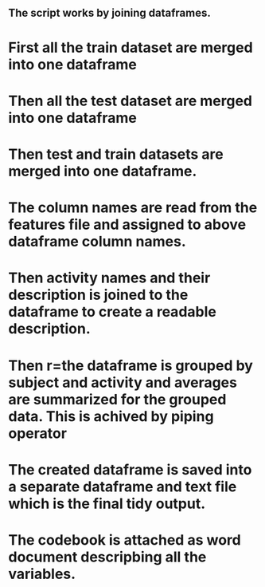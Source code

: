 ## The script works by joining dataframes.
# First all the train dataset are merged into one dataframe
# Then all the test dataset are merged into one dataframe
# Then test and train datasets are merged into one dataframe.
# The column names are read from the features file and assigned to above dataframe column names.
# Then activity names and their description is joined to the dataframe to create a readable description.
# Then r=the dataframe is grouped by subject and activity and averages are summarized for the grouped data. This is achived by piping operator
# The created dataframe is saved into a separate dataframe and text file which is the final tidy output.
# The codebook is attached as word document descripbing all the variables.